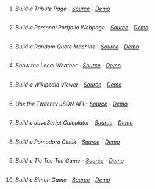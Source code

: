 
1. ###### Build a Tribute Page - [Source](01-tribute-page/) - [Demo](https://codepen.io/TdMichael/full/jVGGoX)
1. ###### Build a Personal Portfolio Webpage - [Source](02-personal-portfolio-page/) - [Demo](https://codepen.io/TdMichael/full/pNdVbg)
1. ###### Build a Random Quote Machine - [Source](03-random-quote-machine/) - [Demo](https://codepen.io/TdMichael/full/pRGVWw)
1. ###### Show the Local Weather - [Source](04-local-weather-app/) - [Demo](https://codepen.io/TdMichael/full/oYKBEy)
1. ###### Build a Wikipedia Viewer - [Source](05-wikipedia-viewer/) - [Demo](https://codepen.io/TdMichael/full/ZBgMZq)
1. ###### Use the Twitchtv JSON API - [Source](06-twitch.tv-json-api/) - [Demo](https://codepen.io/TdMichael/full/pRWbew)
1. ###### Build a JavaScript Calculator - [Source](07-javascript-calculator/) - [Demo](https://codepen.io/TdMichael/full/gLerPy)
1. ###### Build a Pomodoro Clock - [Source](08-pomodoro-clock/) - [Demo](https://codepen.io/TdMichael/full/EZwKev)
1. ###### Build a Tic Tac Toe Game - [Source](09-tic-tac-toe/) - [Demo](https://codepen.io/TdMichael/full/wgrGOv)
1. ###### Build a Simon Game - [Source](10-simon-game/) - [Demo](https://codepen.io/TdMichael/full/jyGrry)
